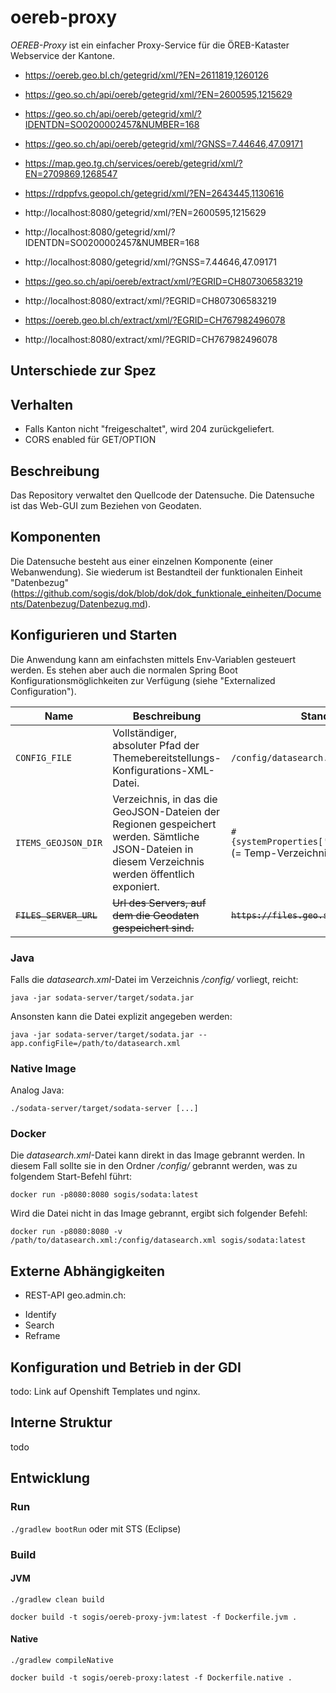 # oereb-proxy

_OEREB-Proxy_ ist ein einfacher Proxy-Service für die ÖREB-Kataster Webservice der Kantone. 

- https://oereb.geo.bl.ch/getegrid/xml/?EN=2611819,1260126
- https://geo.so.ch/api/oereb/getegrid/xml/?EN=2600595,1215629
- https://geo.so.ch/api/oereb/getegrid/xml/?IDENTDN=SO0200002457&NUMBER=168
- https://geo.so.ch/api/oereb/getegrid/xml/?GNSS=7.44646,47.09171
- https://map.geo.tg.ch/services/oereb/getegrid/xml/?EN=2709869,1268547
- https://rdppfvs.geopol.ch/getegrid/xml/?EN=2643445,1130616


- http://localhost:8080/getegrid/xml/?EN=2600595,1215629
- http://localhost:8080/getegrid/xml/?IDENTDN=SO0200002457&NUMBER=168
- http://localhost:8080/getegrid/xml/?GNSS=7.44646,47.09171

- https://geo.so.ch/api/oereb/extract/xml/?EGRID=CH807306583219
- http://localhost:8080/extract/xml/?EGRID=CH807306583219
- https://oereb.geo.bl.ch/extract/xml/?EGRID=CH767982496078
- http://localhost:8080/extract/xml/?EGRID=CH767982496078


## Unterschiede zur Spez

## Verhalten

- Falls Kanton nicht "freigeschaltet", wird 204 zurückgeliefert.
- CORS enabled für GET/OPTION

## Beschreibung

Das Repository verwaltet den Quellcode der Datensuche. Die Datensuche ist das Web-GUI zum Beziehen von Geodaten.

## Komponenten

Die Datensuche besteht aus einer einzelnen Komponente (einer Webanwendung). Sie wiederum ist Bestandteil der funktionalen Einheit "Datenbezug" (https://github.com/sogis/dok/blob/dok/dok_funktionale_einheiten/Documents/Datenbezug/Datenbezug.md).

## Konfigurieren und Starten

Die Anwendung kann am einfachsten mittels Env-Variablen gesteuert werden. Es stehen aber auch die normalen Spring Boot Konfigurationsmöglichkeiten zur Verfügung (siehe "Externalized Configuration").

| Name | Beschreibung | Standard |
|-----|-----|-----|
| `CONFIG_FILE` | Vollständiger, absoluter Pfad der Themebereitstellungs-Konfigurations-XML-Datei. | `/config/datasearch.xml` |
| `ITEMS_GEOJSON_DIR` | Verzeichnis, in das die GeoJSON-Dateien der Regionen gespeichert werden. Sämtliche JSON-Dateien in diesem Verzeichnis werden öffentlich exponiert. | `#{systemProperties['java.io.tmpdir']}` (= Temp-Verzeichnis des OS) |
| ~~`FILES_SERVER_URL`~~ | ~~Url des Servers, auf dem die Geodaten gespeichert sind.~~ | ~~`https://files.geo.so.ch`~~ |

### Java

Falls die _datasearch.xml_-Datei im Verzeichnis _/config/_ vorliegt, reicht:
```
java -jar sodata-server/target/sodata.jar 
```

Ansonsten kann die Datei explizit angegeben werden:

```
java -jar sodata-server/target/sodata.jar --app.configFile=/path/to/datasearch.xml
```

### Native Image

Analog Java:

```
./sodata-server/target/sodata-server [...]
```

### Docker

Die _datasearch.xml_-Datei kann direkt in das Image gebrannt werden. In diesem Fall sollte sie in den Ordner _/config/_ gebrannt werden, was zu folgendem Start-Befehl führt:

```
docker run -p8080:8080 sogis/sodata:latest
```

Wird die Datei nicht in das Image gebrannt, ergibt sich folgender Befehl:

```
docker run -p8080:8080 -v /path/to/datasearch.xml:/config/datasearch.xml sogis/sodata:latest
```

## Externe Abhängigkeiten

- REST-API geo.admin.ch:
 * Identify
 * Search
 * Reframe

## Konfiguration und Betrieb in der GDI

todo: Link auf Openshift Templates und nginx.

## Interne Struktur

todo

## Entwicklung

### Run 

`./gradlew bootRun` oder mit STS (Eclipse)

### Build

#### JVM
```
./gradlew clean build
```

```
docker build -t sogis/oereb-proxy-jvm:latest -f Dockerfile.jvm .
```


#### Native
```
./gradlew compileNative
```

```
docker build -t sogis/oereb-proxy:latest -f Dockerfile.native .
```

